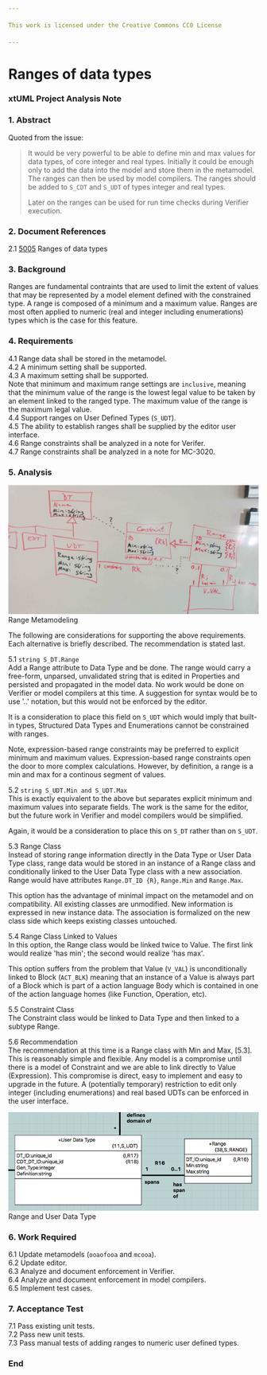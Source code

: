 ```yaml
---

This work is licensed under the Creative Commons CC0 License

---
```


# Ranges of data types
### xtUML Project Analysis Note

### 1. Abstract

Quoted from the issue:  
>It would be very powerful to be able to define min and max values for
>data types, of core integer and real types.  Initially it could be
>enough only to add the data into the model and store them in the
>metamodel.  The ranges can then be used by model compilers.
>The ranges should be added to `S_CDT` and `S_UDT` of types
>integer and real types.
>
>Later on the ranges can be used for run time checks during Verifier
>execution.

### 2. Document References

<a id="2.1"></a>2.1 [5005](https://support.onefact.net/issues/5005) Ranges of data types  

### 3. Background

Ranges are fundamental contraints that are used to limit the extent of
values that may be represented by a model element defined with the constrained
type.  A range is composed of a minimum and a maximum value.  Ranges are most
often applied to numeric (real and integer including enumerations) types which
is the case for this feature.

### 4. Requirements

4.1 Range data shall be stored in the metamodel.  
4.2 A minimum setting shall be supported.  
4.3 A maximum setting shall be supported.  
Note that minimum and maximum range settings are `inclusive`, meaning
that the minimum value of the range is the lowest legal value to be
taken by an element linked to the ranged type.  The maximum value of
the range is the maximum legal value.  
4.4 Support ranges on User Defined Types (`S_UDT`).  
4.5 The ability to establish ranges shall be supplied by the editor
user interface.  
4.6 Range constraints shall be analyzed in a note for Verifer.  
4.7 Range constraints shall be analyzed in a note for MC-3020.  

### 5. Analysis

![Range Metamodeling](range1.jpg) Range Metamodeling

The following are considerations for supporting the above requirements.
Each alternative is briefly described.  The recommendation is stated last.

5.1 `string S_DT.Range`  
Add a Range attribute to Data Type and be done.  The range would carry
a free-form, unparsed, unvalidated string that is edited in Properties
and persisted and propagated in the model data.  No work would be done on
Verifier or model compilers at this time.  A suggestion for syntax would
be to use '..' notation, but this would not be enforced by the editor.

It is a consideration to place this field on `S_UDT` which would imply
that built-in types, Structured Data Types and Enumerations cannot
be constrained with ranges.

Note, expression-based range constraints may be preferred to explicit
minimum and maximum values.  Expression-based range constraints open
the door to more complex calculations.  However, by definition, a range
is a min and max for a continous segment of values.

5.2 `string S_UDT.Min and S_UDT.Max`  
This is exactly equivalent to the above but separates explicit minimum
and maximum values into separate fields.  The work is the same for the
editor, but the future work in Verifier and model compilers would be
simplified.

Again, it would be a consideration to place this on `S_DT` rather than
on `S_UDT`.

5.3 Range Class  
Instead of storing range information directly in the Data Type or User
Data Type class, range data would be stored in an instance of a Range
class and conditionally linked to the User Data Type class with a new
association.  Range would have attributes `Range.DT_ID {R}`, `Range.Min`
and `Range.Max`.

This option has the advantage of minimal impact on the metamodel and on
compatibility.  All existing classes are unmodified.  New information is
expressed in new instance data.  The association is formalized on the
new class side which keeps existing classes untouched.

5.4 Range Class Linked to Values  
In this option, the Range class would be linked twice to Value.  The first
link would realize 'has min'; the second would realize 'has max'.

This option suffers from the problem that Value (`V_VAL`) is unconditionally
linked to Block (`ACT_BLK`) meaning that an instance of a Value is always
part of a Block which is part of a action language Body which is contained
in one of the action language homes (like Function, Operation, etc).

5.5 Constraint Class  
The Constraint class would be linked to Data Type and then linked to a
subtype Range.

5.6 Recommendation  
The recommendation at this time is a Range class with Min and Max, [5.3].
This is reasonably simple and flexible.  Any model is a compromise until
there is a model of Constraint and we are able to link directly to Value
(Expression).  This compromise is direct, easy to implement and easy to
upgrade in the future.  A (potentially temporary) restriction to edit only
integer (including enumerations) and real based UDTs can be enforced in the user interface.

![Range Model](range2.png) Range and User Data Type  

### 6. Work Required

6.1 Update metamodels (`ooaofooa` and `mcooa`).  
6.2 Update editor.  
6.3 Analyze and document enforcement in Verifier.  
6.4 Analyze and document enforcement in model compilers.  
6.5 Implement test cases.  

### 7. Acceptance Test

7.1 Pass existing unit tests.  
7.2 Pass new unit tests.  
7.3 Pass manual tests of adding ranges to numeric user defined types.  

### End
